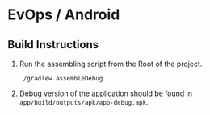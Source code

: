# EvOps / Android

## Build Instructions

1. Run the assembling script from the Root of the project.

   ```shell
   ./gradlew assembleDebug
   ```

3. Debug version of the application should be found in `app/build/outputs/apk/app-debug.apk`.
